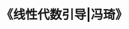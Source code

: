 ---
title:  《线性代数引导|冯琦》
layout: list
cascade:
    type: blog
    layout: single
categories: [Algebra]
---